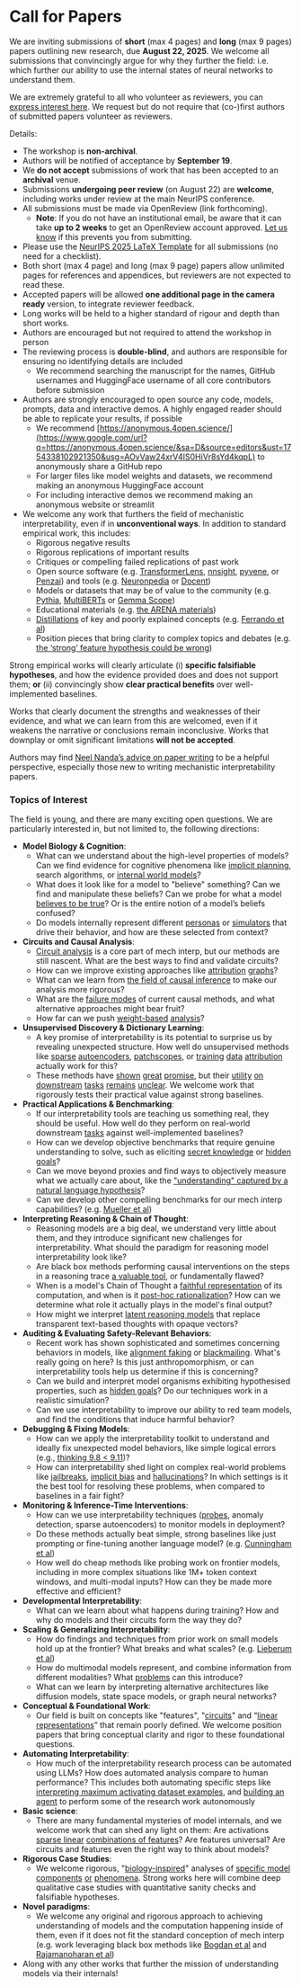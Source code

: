 # Call for Papers
We are inviting submissions of **short** (max 4 pages) and **long** (max 9 pages) papers outlining new research, due **August 22, 2025**. We welcome all submissions that convincingly argue for why they further the field: i.e. which further our ability to use the internal states of neural networks to understand them. 

We are extremely grateful to all who volunteer as reviewers, you can [express interest here](https://www.google.com/url?q=https://docs.google.com/forms/d/e/1FAIpQLSdiw1SJllzoTz_nqzDTzTOGb9DV3W_truQyh-WvYj_QGIi7Mg/viewform?usp%3Ddialog&sa=D&source=editors&ust=1754338102917189&usg=AOvVaw1fRuPyE0zQ84DqR6-dr_6d). We request but do not require that (co-)first authors of submitted papers volunteer as reviewers. 

Details: 
* The workshop is **non-archival**.
* Authors will be notified of acceptance by **September 19**.
* We **do not accept** submissions of work that has been accepted to an **archival** venue.
* Submissions **undergoing peer review** (on August 22) are **welcome**, including works under review at the main NeurIPS conference.
* All submissions must be made via OpenReview (link forthcoming).
  * **Note**: If you do not have an institutional email, be aware that it can take **up to 2 weeks** to get an OpenReview account approved. [Let us know](mailto:neurips2025@mechinterpworkshop.com) if this prevents you from submitting.
* Please use the [NeurIPS 2025 LaTeX Template](https://www.google.com/url?q=https://media.neurips.cc/Conferences/NeurIPS2025/Styles.zip&sa=D&source=editors&ust=1754338102919417&usg=AOvVaw2Vsp2CDqb1fB_ZMPo_CbDG) for all submissions (no need for a checklist).
* Both short (max 4 page) and long (max 9 page) papers allow unlimited pages for references and appendices, but reviewers are not expected to read these.
* Accepted papers will be allowed **one additional page in the camera ready** version, to integrate reviewer feedback.
* Long works will be held to a higher standard of rigour and depth than short works.
* Authors are encouraged but not required to attend the workshop in person
* The reviewing process is **double-blind**, and authors are responsible for ensuring no identifying details are included
  * We recommend searching the manuscript for the names, GitHub usernames and HuggingFace username of all core contributors before submission
* Authors are strongly encouraged to open source any code, models, prompts, data and interactive demos. A highly engaged reader should be able to replicate your results, if possible
  * We recommend [https://anonymous.4open.science/](https://www.google.com/url?q=https://anonymous.4open.science/&sa=D&source=editors&ust=1754338102921350&usg=AOvVaw24xrV4IS0HiVr8sYd4kqpL) to anonymously share a GitHub repo
  * For larger files like model weights and datasets, we recommend making an anonymous HuggingFace account
  * For including interactive demos we recommend making an anonymous website or streamlit
* We welcome any work that furthers the field of mechanistic interpretability, even if in **unconventional ways**. In addition to standard empirical work, this includes:
  * Rigorous negative results
  * Rigorous replications of important results
  * Critiques or compelling failed replications of past work
  * Open source software (e.g. [TransformerLens](https://www.google.com/url?q=https://github.com/neelnanda-io/TransformerLens&sa=D&source=editors&ust=1754338102922733&usg=AOvVaw14tBYUeWhY8APBU3qfO-iK), [nnsight](https://www.google.com/url?q=https://github.com/ndif-team/nnsight&sa=D&source=editors&ust=1754338102922861&usg=AOvVaw2C_dL5oX_JRb1a8hQkI4Rj), [pyvene](https://www.google.com/url?q=https://github.com/stanfordnlp/pyvene/tree/main/pyvene/models/mlp&sa=D&source=editors&ust=1754338102922964&usg=AOvVaw1EJk--KoIFcnAqLCKE8Qjh), or [Penzai](https://www.google.com/url?q=https://github.com/google-deepmind/penzai&sa=D&source=editors&ust=1754338102923087&usg=AOvVaw3f4mRtaO6HyJ3YcHWP2Ar9)) and tools (e.g. [Neuronpedia](https://www.google.com/url?q=http://neuronpedia.org&sa=D&source=editors&ust=1754338102923206&usg=AOvVaw3prp7mWm0lkX7cfqQx0-pf) or [Docent](https://www.google.com/url?q=https://transluce.org/introducing-docent&sa=D&source=editors&ust=1754338102923327&usg=AOvVaw3RsiUzSHu0QZhZjIUDC2Fy))
  * Models or datasets that may be of value to the community (e.g. [Pythia](https://www.google.com/url?q=https://arxiv.org/abs/2304.01373&sa=D&source=editors&ust=1754338102923600&usg=AOvVaw1wGYaFCxU97fkEuiPo7cZw), [MultiBERTs](https://www.google.com/url?q=https://arxiv.org/abs/2106.16163&sa=D&source=editors&ust=1754338102923695&usg=AOvVaw056LHRHiAAis3JdMbZKWvL) or [Gemma Scope](https://www.google.com/url?q=https://arxiv.org/abs/2408.05147&sa=D&source=editors&ust=1754338102923791&usg=AOvVaw1WFeAnYfPRiVdwfcOPVs0c))
  * Educational materials (e.g. [the ARENA materials](https://www.google.com/url?q=https://arena3-chapter1-transformer-interp.streamlit.app/&sa=D&source=editors&ust=1754338102924010&usg=AOvVaw0Wl0s7n508dcitKPjRVvfG))
  * [Distillations](https://www.google.com/url?q=https://distill.pub/2017/research-debt/&sa=D&source=editors&ust=1754338102924155&usg=AOvVaw2T-sgVLVtUJdbDa6TEsFV8) of key and poorly explained concepts (e.g. [Ferrando et al](https://www.google.com/url?q=https://arxiv.org/abs/2405.00208&sa=D&source=editors&ust=1754338102924335&usg=AOvVaw3IYPTzVq0IsK6GQPrez8pl))
  * Position pieces that bring clarity to complex topics and debates (e.g. [the ‘strong’ feature hypothesis could be wrong](https://www.google.com/url?q=https://www.alignmentforum.org/posts/tojtPCCRpKLSHBdpn/the-strong-feature-hypothesis-could-be-wrong&sa=D&source=editors&ust=1754338102924803&usg=AOvVaw1VIPxQ0dFT-PV9YJfOv8ve))

Strong empirical works will clearly articulate (i) **specific falsifiable hypotheses**, and how the evidence provided does and does not support them; **or** (ii) convincingly show **clear practical benefits** over well-implemented baselines. 

Works that clearly document the strengths and weaknesses of their evidence, and what we can learn from this are welcomed, even if it weakens the narrative or conclusions remain inconclusive. Works that downplay or omit significant limitations **will not be accepted**. 

Authors may find [Neel Nanda’s advice on paper writing](https://www.google.com/url?q=https://www.alignmentforum.org/posts/eJGptPbbFPZGLpjsp/highly-opinionated-advice-on-how-to-write-ml-papers&sa=D&source=editors&ust=1754338102926337&usg=AOvVaw0ZUITCM2UL1nSYMaqqdQQx) to be a helpful perspective, especially those new to writing mechanistic interpretability papers. 
### Topics of Interest
The field is young, and there are many exciting open questions. We are particularly interested in, but not limited to, the following directions: 
* **Model Biology & Cognition**:
  * What can we understand about the high-level properties of models? Can we find evidence for cognitive phenomena like [implicit planning](https://www.google.com/url?q=https://transformer-circuits.pub/2025/attribution-graphs/biology.html%23dives-poems&sa=D&source=editors&ust=1754338102927357&usg=AOvVaw0j2p7VWyv2dMFnyu38xeaM), search algorithms, or [internal world models](https://www.google.com/url?q=https://arxiv.org/abs/2210.13382&sa=D&source=editors&ust=1754338102927515&usg=AOvVaw2uSLwlEu0IRwCSiLvsSHU5)?
  * What does it look like for a model to "believe" something? Can we find and manipulate these beliefs? Can we probe for what a model [believes to be true](https://www.google.com/url?q=https://arxiv.org/abs/2310.06824&sa=D&source=editors&ust=1754338102927861&usg=AOvVaw0IKQpQTwGVUi4j1y4MM3OJ)? Or is the entire notion of a model’s beliefs confused?
  * Do models internally represent different [personas](https://www.google.com/url?q=https://arxiv.org/abs/2406.12094&sa=D&source=editors&ust=1754338102928154&usg=AOvVaw1AP1AXpyA_EFydZ5MVTBfS) or [simulators](https://www.google.com/url?q=https://www.nature.com/articles/s41586-023-06647-8&sa=D&source=editors&ust=1754338102928258&usg=AOvVaw3o-IsHfU-7VHaUiPOJjI42) that drive their behavior, and how are these selected from context?
* **Circuits and Causal Analysis**:
  * [Circuit analysis](https://www.google.com/url?q=https://distill.pub/2020/circuits/zoom-in/&sa=D&source=editors&ust=1754338102928673&usg=AOvVaw2yTE91wH84F_fwrV6qP5Fq) is a core part of mech interp, but our methods are still nascent. What are the best ways to find and validate circuits?
  * How can we improve existing approaches like [attribution](https://www.google.com/url?q=https://arxiv.org/abs/2406.11944&sa=D&source=editors&ust=1754338102929180&usg=AOvVaw3LvpnL3QhQiL_-2ZW5YWXA) [graphs](https://www.google.com/url?q=https://transformer-circuits.pub/2025/attribution-graphs/methods.html&sa=D&source=editors&ust=1754338102929296&usg=AOvVaw18B2WjtVPBz09TKOUNF7ct)?
  * What can we learn from [the field of causal inference](https://www.google.com/url?q=https://arxiv.org/abs/2407.04690&sa=D&source=editors&ust=1754338102929515&usg=AOvVaw1YokmJhItsYE9RqlQp0adj) to make our analysis more rigorous?
  * What are the [failure modes](https://www.google.com/url?q=https://arxiv.org/abs/2307.15771&sa=D&source=editors&ust=1754338102929792&usg=AOvVaw1dGaDA_H5Uxu3AMq554hB6) of current causal methods, and what alternative approaches might bear fruit?
  * How far can we push [weight-based](https://www.google.com/url?q=https://arxiv.org/abs/2301.05217&sa=D&source=editors&ust=1754338102930104&usg=AOvVaw3o6TQToiXTSzNgUsyQWXeF) [analysis](https://www.google.com/url?q=https://arxiv.org/abs/2410.08417&sa=D&source=editors&ust=1754338102930196&usg=AOvVaw0kGDYAU3p95PlG0G6rpXYe)?
* **Unsupervised Discovery & Dictionary Learning**:
  * A key promise of interpretability is its potential to surprise us by revealing unexpected structure. How well do unsupervised methods like [sparse](https://www.google.com/url?q=https://arxiv.org/abs/2103.15949&sa=D&source=editors&ust=1754338102930734&usg=AOvVaw1qdRig2sqtYi7mSJd25irQ) [autoencoders](https://www.google.com/url?q=https://transformer-circuits.pub/2023/monosemantic-features&sa=D&source=editors&ust=1754338102930859&usg=AOvVaw0kgmy9LVlash-tvW96l2Hc), [patch](https://www.google.com/url?q=https://arxiv.org/abs/2401.06102&sa=D&source=editors&ust=1754338102930943&usg=AOvVaw2WC_TSmIqVbO29fVKiecei)[scopes](https://www.google.com/url?q=https://arxiv.org/abs/2403.10949v2&sa=D&source=editors&ust=1754338102931004&usg=AOvVaw2lU3LnvLO5A21xikKQ0o8i), or [training](https://www.google.com/url?q=https://proceedings.mlr.press/v70/koh17a?ref%3Dhttps://githubhelp.com&sa=D&source=editors&ust=1754338102931123&usg=AOvVaw0gdMgy-ZawfQzYjsql0kWq) [data](https://www.google.com/url?q=https://arxiv.org/abs/2308.03296&sa=D&source=editors&ust=1754338102931206&usg=AOvVaw0iwGnxGlzsvprFVS-JA49V) [attribution](https://www.google.com/url?q=https://arxiv.org/abs/2205.11482&sa=D&source=editors&ust=1754338102931293&usg=AOvVaw1qjffbb7D0L2JCs20jcpBK) actually work for this?
  * These methods have [shown](https://www.google.com/url?q=https://transformer-circuits.pub/2024/scaling-monosemanticity/index.html&sa=D&source=editors&ust=1754338102931565&usg=AOvVaw1PIvWpRIWLGI2ddX2DKvSj) [great](https://www.google.com/url?q=https://transformer-circuits.pub/2025/attribution-graphs/biology.html&sa=D&source=editors&ust=1754338102931674&usg=AOvVaw2l1XwFC6ttuvSHNE7mA7Vi) [promise](https://www.google.com/url?q=https://arxiv.org/abs/2503.10965&sa=D&source=editors&ust=1754338102931756&usg=AOvVaw3N2psWDi_haIvYB-L7AGci), but their [utility](https://www.google.com/url?q=https://arxiv.org/abs/2502.16681&sa=D&source=editors&ust=1754338102931851&usg=AOvVaw2KqU9nYCxbmQ86CIVLBqsx) [on](https://www.google.com/url?q=https://www.tilderesearch.com/blog/sieve&sa=D&source=editors&ust=1754338102931934&usg=AOvVaw1tDyVPsgzkxIRILjh_IBB3) [downstream](https://www.google.com/url?q=https://arxiv.org/abs/2501.17148&sa=D&source=editors&ust=1754338102932021&usg=AOvVaw22PWwUecYhUoSP0GkJdChf) [tasks](https://www.google.com/url?q=https://transformer-circuits.pub/2024/features-as-classifiers/index.html&sa=D&source=editors&ust=1754338102932124&usg=AOvVaw1om0zGuUJenKbXQ-McJKW-) [remains](https://www.google.com/url?q=https://arxiv.org/abs/2502.04382&sa=D&source=editors&ust=1754338102932207&usg=AOvVaw36Zs_gZNSV87BtCJAgEdtM) [unclear](https://www.google.com/url?q=https://www.alignmentforum.org/posts/4uXCAJNuPKtKBsi28/negative-results-for-saes-on-downstream-tasks&sa=D&source=editors&ust=1754338102932329&usg=AOvVaw23HxWbxIydNxQU2VN0pZQo). We welcome work that rigorously tests their practical value against strong baselines.
* **Practical Applications & Benchmarking**:
  * If our interpretability tools are teaching us something real, they should be useful. How well do they perform on real-world downstream [tasks](https://www.google.com/url?q=https://www.lesswrong.com/posts/wGRnzCFcowRCrpX4Y/downstream-applications-as-validation-of-interpretability&sa=D&source=editors&ust=1754338102933030&usg=AOvVaw23Zj3j6uDec0B831s1bmFV) against well-implemented baselines?
  * How can we develop objective benchmarks that require genuine understanding to solve, such as eliciting [secret knowledge](https://www.google.com/url?q=https://arxiv.org/abs/2505.14352&sa=D&source=editors&ust=1754338102933418&usg=AOvVaw3xueCeFjLCwcnBRQT9eA8h) or [hidden goals](https://www.google.com/url?q=https://arxiv.org/abs/2503.10965&sa=D&source=editors&ust=1754338102933526&usg=AOvVaw2dskyWG7mLgcBZ6UODWzSA)?
  * Can we move beyond proxies and find ways to objectively measure what we actually care about, like the ["understanding" captured by a natural language hypothesis](https://www.google.com/url?q=https://arxiv.org/abs/2502.04382&sa=D&source=editors&ust=1754338102933879&usg=AOvVaw1AOcTy2InLLdxpJdhXwBeU)?
  * Can we develop other compelling benchmarks for our mech interp capabilities? (e.g. [Mueller et al](https://www.google.com/url?q=https://arxiv.org/abs/2504.13151&sa=D&source=editors&ust=1754338102934175&usg=AOvVaw2muVnH__bcrNQctWhAc9AU))
* **Interpreting Reasoning & Chain of Thought**:
  * Reasoning models are a big deal, we understand very little about them, and they introduce significant new challenges for interpretability. What should the paradigm for reasoning model interpretability look like?
  * Are black box methods performing causal interventions on the steps in a reasoning trace [a valuable tool](https://www.google.com/url?q=https://arxiv.org/abs/2506.19143&sa=D&source=editors&ust=1754338102934959&usg=AOvVaw2WPm8Algq_3-rWaticZuAG), or fundamentally flawed?
  * When is a model's Chain of Thought a [faithful representation](https://www.google.com/url?q=https://arxiv.org/abs/2305.04388&sa=D&source=editors&ust=1754338102935205&usg=AOvVaw21fYXNHilvboXEEucnmLV_) of its computation, and when is it [post-hoc rationalization](https://www.google.com/url?q=https://arxiv.org/abs/2503.08679&sa=D&source=editors&ust=1754338102935398&usg=AOvVaw1nrXtq5LdFQsoywbYfwzIa)? How can we determine what role it actually plays in the model's final output?
  * How might we interpret [latent reasoning models](https://www.google.com/url?q=https://arxiv.org/abs/2412.06769&sa=D&source=editors&ust=1754338102935771&usg=AOvVaw0K1iVBNcwU2CmPolJ-Nb1Q) that replace transparent text-based thoughts with opaque vectors?
* **Auditing & Evaluating Safety-Relevant Behaviors**:
  * Recent work has shown sophisticated and sometimes concerning behaviors in models, like [alignment faking](https://www.google.com/url?q=https://arxiv.org/abs/2412.14093&sa=D&source=editors&ust=1754338102936356&usg=AOvVaw1yZHle0XrNEYS5lg9BQ4Vq) or [blackmailing](https://www.google.com/url?q=https://www.anthropic.com/research/agentic-misalignment&sa=D&source=editors&ust=1754338102936489&usg=AOvVaw3HpfBrVsphyOzHhY6utVHD). What's really going on here? Is this just anthropomorphism, or can interpretability tools help us determine if this is concerning?
  * Can we build and interpret model organisms exhibiting hypothesised properties, such as [hidden goals](https://www.google.com/url?q=https://arxiv.org/abs/2503.10965&sa=D&source=editors&ust=1754338102936978&usg=AOvVaw3AE21QwaN-28mbZYGpC1UO)? Do our techniques work in a realistic simulation?
  * Can we use interpretability to improve our ability to red team models, and find the conditions that induce harmful behavior?
* **Debugging & Fixing Models**:
  * How can we apply the interpretability toolkit to understand and ideally fix unexpected model behaviors, like simple logical errors (e.g., [thinking 9.8 < 9.11](https://www.google.com/url?q=https://transluce.org/observability-interface&sa=D&source=editors&ust=1754338102937805&usg=AOvVaw3koLuQQVQH8E51jYuiI2bF))?
  * How can interpretability shed light on complex real-world problems like [jailbreaks](https://www.google.com/url?q=https://transformer-circuits.pub/2025/attribution-graphs/biology.html%23dives-jailbreak&sa=D&source=editors&ust=1754338102938094&usg=AOvVaw2m_aqasIAgHHpYojbyTwjY), [implicit bias](https://www.google.com/url?q=https://arxiv.org/abs/2506.10922&sa=D&source=editors&ust=1754338102938193&usg=AOvVaw2ftmxcCfTQlmze6GLJ-CzI) and [hallucinations](https://www.google.com/url?q=https://arxiv.org/abs/2411.14257&sa=D&source=editors&ust=1754338102938322&usg=AOvVaw1WeXEV5KY_Z6Or1a2RINd1)? In which settings is it the best tool for resolving these problems, when compared to baselines in a fair fight?
* **Monitoring & Inference-Time Interventions**:
  * How can we use interpretability techniques ([probes](https://www.google.com/url?q=https://arxiv.org/abs/2102.12452&sa=D&source=editors&ust=1754338102938912&usg=AOvVaw2E1xkbOqblAO9IW4GueI76), anomaly detection, sparse autoencoders) to monitor models in deployment?
  * Do these methods actually beat simple, strong baselines like just prompting or fine-tuning another language model? (e.g. [Cunningham et al](https://www.google.com/url?q=https://alignment.anthropic.com/2025/cheap-monitors/&sa=D&source=editors&ust=1754338102939352&usg=AOvVaw0N46pMHF8Phd1N9AnVWylO))
  * How well do cheap methods like probing work on frontier models, including in more complex situations like 1M+ token context windows, and multi-modal inputs? How can they be made more effective and efficient?
* **Developmental Interpretability**:
  * What can we learn about what happens during training? How and why do models and their circuits form the way they do?
* **Scaling & Generalizing Interpretability**:
  * How do findings and techniques from prior work on small models hold up at the frontier? What breaks and what scales? (e.g. [Lieberum et al](https://www.google.com/url?q=https://arxiv.org/abs/2307.09458&sa=D&source=editors&ust=1754338102940602&usg=AOvVaw2n5ol_8QxrjCY2gDBT-99t))
  * How do multimodal models represent, and combine information from different modalities? What [problems](https://www.google.com/url?q=https://openreview.net/pdf?id%3DVUhRdZp8ke&sa=D&source=editors&ust=1754338102940969&usg=AOvVaw2FfcyX90Ybg78eAc2m9Dzm) can this introduce?
  * What can we learn by interpreting alternative architectures like diffusion models, state space models, or graph neural networks?
* **Conceptual & Foundational Work**:
  * Our field is built on concepts like "features", "[circuits](https://www.google.com/url?q=https://distill.pub/2020/circuits/zoom-in/&sa=D&source=editors&ust=1754338102941633&usg=AOvVaw1Z1LYjmHcdeeWBVAAG-riI)" and “[linear representations](https://www.google.com/url?q=https://transformer-circuits.pub/2024/july-update/index.html%23linear-representations&sa=D&source=editors&ust=1754338102941795&usg=AOvVaw34o3lU5XMHGTY_zXxL6641)” that remain poorly defined. We welcome position papers that bring conceptual clarity and rigor to these foundational questions.
* **Automating Interpretability**:
  * How much of the interpretability research process can be automated using LLMs? How does automated analysis compare to human performance? This includes both automating specific steps like [interpreting maximum activating dataset examples](https://www.google.com/url?q=https://openaipublic.blob.core.windows.net/neuron-explainer/paper/index.html&sa=D&source=editors&ust=1754338102942634&usg=AOvVaw3c0h-oL9sY53T2wYKMRpI4), and [building an agent](https://www.google.com/url?q=https://arxiv.org/abs/2404.14394&sa=D&source=editors&ust=1754338102942752&usg=AOvVaw1ndC6Q_24l-8xxeXIkM8lO) to perform some of the research work autonomously
* **Basic science**:
  * There are many fundamental mysteries of model internals, and we welcome work that can shed any light on them: Are activations [sparse linear](https://www.google.com/url?q=https://arxiv.org/abs/1601.03764&sa=D&source=editors&ust=1754338102943312&usg=AOvVaw2UO0_v_mFLfgvMD892Wvad) [combinations of features](https://www.google.com/url?q=https://transformer-circuits.pub/2022/toy_model/index.html&sa=D&source=editors&ust=1754338102943482&usg=AOvVaw2-xu8bqL8RjPzrggE0TI8v)? Are features universal? Are circuits and features even the right way to think about models?
* **Rigorous Case Studies**:
  * We welcome rigorous, "[biology-inspired](https://www.google.com/url?q=https://distill.pub/2020/circuits/curve-circuits/&sa=D&source=editors&ust=1754338102944006&usg=AOvVaw1hIy9cMkrdI2-t3yykQOEY)" analyses of [specific model](https://www.google.com/url?q=https://arxiv.org/abs/2310.04625&sa=D&source=editors&ust=1754338102944130&usg=AOvVaw05LFx9pZgkiw9aQJcT0Eyu) [components](https://www.google.com/url?q=https://transformer-circuits.pub/2024/scaling-monosemanticity/index.html&sa=D&source=editors&ust=1754338102944240&usg=AOvVaw1XVWn6nLwgzbS-om2yGwRM) [or](https://www.google.com/url?q=https://arxiv.org/abs/2305.01610&sa=D&source=editors&ust=1754338102944314&usg=AOvVaw0S9Jcr4zBLvOhC4pzdZYQm) [phenomena](https://www.google.com/url?q=https://arxiv.org/abs/2306.09346&sa=D&source=editors&ust=1754338102944400&usg=AOvVaw23OYyEAd8hipOsx6GzmwYI). Strong works here will combine deep qualitative case studies with quantitative sanity checks and falsifiable hypotheses.
* **Novel paradigms**:
  * We welcome any original and rigorous approach to achieving understanding of models and the computation happening inside of them, even if it does not fit the standard conception of mech interp (e.g. work leveraging black box methods like [Bogdan et al](https://www.google.com/url?q=https://arxiv.org/abs/2506.19143&sa=D&source=editors&ust=1754338102945213&usg=AOvVaw1hjrf0sbm9pcGPFSEpJmQ2) and [Rajamanoharan et al](https://www.google.com/url?q=https://www.alignmentforum.org/posts/wnzkjSmrgWZaBa2aC/self-preservation-or-instruction-ambiguity-examining-the&sa=D&source=editors&ust=1754338102945391&usg=AOvVaw2qeJzCGAm9zBtvFxljEB9G))
* Along with any other works that further the mission of understanding models via their internals!